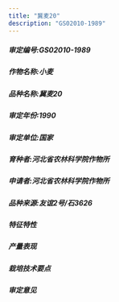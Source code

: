```yaml
---
title: "冀麦20"
description: "GS02010-1989"
---
```

##### 审定编号:GS02010-1989

##### 作物名称:小麦

##### 品种名称:冀麦20

##### 审定年份:1990

##### 审定单位:国家

##### 育种者:河北省农林科学院作物所

##### 申请者:河北省农林科学院作物所

##### 品种来源:友谊2号/石3626

##### 特征特性


##### 产量表现


##### 栽培技术要点


##### 审定意见

